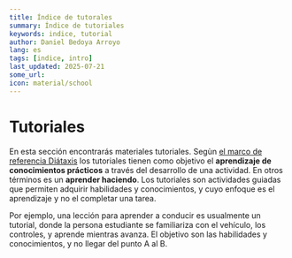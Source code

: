 ```yaml
---
title: Índice de tutorales
summary: Índice de tutoriales 
keywords: indice, tutorial
author: Daniel Bedoya Arroyo
lang: es
tags: [indice, intro]
last_updated: 2025-07-21
some_url:
icon: material/school
---
```


# Tutoriales

En esta sección encontrarás materiales tutoriales. Segùn [el marco de referencia Diátaxis](https://diataxis.fr) los tutoriales tienen como objetivo el **aprendizaje de conocimientos prácticos** a través del desarrollo de una actividad. En otros términos es un **aprender haciendo**. Los tutoriales son actividades guiadas que permiten adquirir habilidades y conocimientos, y cuyo enfoque es el aprendizaje y no el completar una tarea.

Por ejemplo, una lección para aprender a conducir es usualmente un tutorial, donde la persona estudiante se familiariza con el vehículo, los controles, y aprende mientras avanza. El objetivo son las habilidades y conocimientos, y no llegar del punto A al B.
